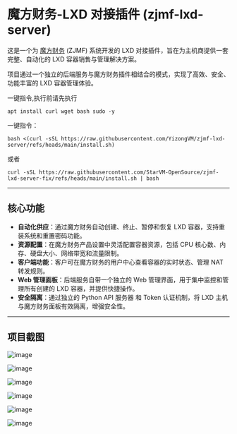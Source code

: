 # 魔方财务-LXD 对接插件 (zjmf-lxd-server)

这是一个为 [魔方财务](https://www.idcsmart.com/) (ZJMF) 系统开发的 LXD 对接插件，旨在为主机商提供一套完整、自动化的 LXD 容器销售与管理解决方案。

项目通过一个独立的后端服务与魔方财务插件相结合的模式，实现了高效、安全、功能丰富的 LXD 容器管理体验。

一键指令,执行前请先执行
```
apt install curl wget bash sudo -y
```
一键指令：
```
bash <(curl -sSL https://raw.githubusercontent.com/YizongVM/zjmf-lxd-server/refs/heads/main/install.sh)
```
或者
```
curl -sSL https://raw.githubusercontent.com/StarVM-OpenSource/zjmf-lxd-server-fix/refs/heads/main/install.sh | bash
```

-----


## 核心功能

  * **自动化供应**：通过魔方财务自动创建、终止、暂停和恢复 LXD 容器，支持重装系统和重置密码功能。
  * **资源配置**：在魔方财务产品设置中灵活配置容器资源，包括 CPU 核心数、内存、硬盘大小、网络带宽和流量限制。
  * **客户端功能**：客户可在魔方财务的用户中心查看容器的实时状态、管理 NAT 转发规则。
  * **Web 管理面板**：后端服务自带一个独立的 Web 管理界面，用于集中监控和管理所有创建的 LXD 容器，并提供快捷操作。
  * **安全隔离**：通过独立的 Python API 服务器 和 Token 认证机制，将 LXD 主机与魔方财务面板有效隔离，增强安全性。


-----


## 项目截图

![image](https://github.com/user-attachments/assets/39fe815e-b1e2-449b-a6a6-1a9206aa7497)

![image](https://github.com/user-attachments/assets/659ccc24-d213-47bc-8b7d-89c18a93165e)

![image](https://github.com/user-attachments/assets/10db6034-7d85-44a1-b021-e3e87ea9a2e8)

![image](https://github.com/user-attachments/assets/f8311d1d-bcdc-4eed-bfd9-90bb69afa2d3)

![image](https://github.com/user-attachments/assets/951ea9a4-ffe3-46dd-8231-589dd725bf2a)

![image](https://github.com/user-attachments/assets/01e53d28-54fe-40be-9bb7-833cc361eb58)
